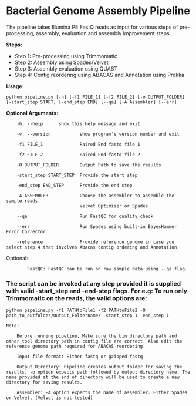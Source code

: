 # Bacterial Genome Assembly Pipeline

The pipeline takes Illumina PE FastQ reads as input for various steps of pre-processing, assembly, evaluation and assembly improvement steps.

**Steps:**
    
- Steo 1: Pre-processing using Trimmomatic
- Step 2: Assembly using Spades/Velvet
- Step 3: Assembly evaluation using QUAST
- Step 4: Contig reordering using ABACAS and Annotation using Prokka

**Usage:** 

```
python pipeline.py [-h] [-f1 FILE_1] [-f2 FILE_2] [-o OUTPUT_FOLDER] [-start_step START] [-end_step END] [--qa] [-A Assembler] [--err]
```

**Optional Arguments:**

        -h, --help		show this help message and exit
        
        -v, --version         	show program's version number and exit
        
        -f1 FILE_1            	Paired End fastq file 1
        
        -f2 FILE_2            	Paired End fastq file 2
        
        -O OUTPUT_FOLDER        Output Path to save the results
        
        -start_step START_STEP  Provide the start step
        
        -end_step END_STEP    	Provide the end step
        
        -A ASSEMBLER          	Choose the assembler to assemble the sample reads.
                                Velvet Optimiser or Spades
                                
        --qa                  	Run FastQC for quality check
        
        --err                   Run Spades using built-in BayesHammer Error Corrector
        
        -reference              Provide reference genome in case you select step 4 that involves Abacas contig ordering and Annotation

   Optional:
            
            FastQC: FastQC can be run on raw sample data using --qa flag.
        	

### The script can be invoked at any step provided it is supplied with valid -start_step and -end-step flags. For e.g: To run only Trimmomatic on the reads, the valid options are:

    python pipeline.py -f1 PATHtoFile1 -f2 PATHtoFile2 -O path_to_outfolder/Output_Foldername/ -start_step 1 -end_step 1

    Note:

        Before running pipeline, Make sure the bin directory path and other tool directory path in config file are correct. Also edit the reference genome path required for ABACAS reordering.
        
        Input file format: Either fastq or gzipped fastq
        
        Output Directory: Pipeline creates output folder for saving the results. -o option expects path followed by output directory name. The name provided at the end of directory will be used to create a new directory for saving results.
        
        Assembler: -A option expects the name of assembler. Either Spades or Velvet. (Velvet is not tested)
        
         
    
